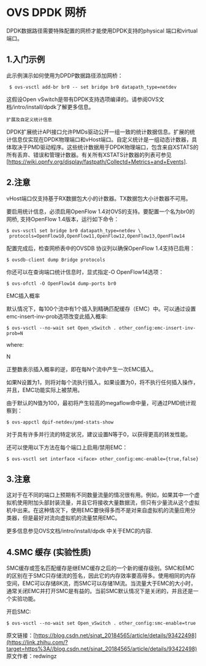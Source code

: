 # OVS DPDK 网桥

DPDK数据路径需要特殊配置的网桥才能使用DPDK支持的physical <phy>端口和virtual <vhost-user>端口。

## 1.入门示例

此示例演示如何使用为DPDP数据路径添加网桥：

```text
 $ ovs-vsctl add-br br0 -- set bridge br0 datapath_type=netdev
```

这假设Open vSwitch是带有DPDK支持选项编译的。请参阅OVS文档/intro/install/dpdk了解更多信息。

```text
扩展及自定义统计信息
```

DPDK扩展统计API接口允许PMDs驱动公开一组一致的统计数据信息。扩展的统计信息仅实现在DPDK物理端口和vHost端口。自定义统计是一组动态计数器，具体取决于PMD驱动程序。这些统计数据用于DPDK物理端口，包含来自XSTATS的所有丢弃、错误和管理计数器。有关所有XSTATS计数器的列表可参见[https://wiki.opnfv.org/display/fastpath/Collectd+Metrics+and+Events].

## 2.注意

vHost端口仅支持基于RX数据包大小的计数器。TX数据包大小计数器不可用。

要启用统计信息，必须启用OpenFlow 1.4对OVS的支持。要配置一个名为br0的网桥, 支持OpenFlow 1.4版本，运行如下命令：

```text
$ ovs-vsctl set bridge br0 datapath_type=netdev \
 protocols=OpenFlow10,OpenFlow11,OpenFlow12,OpenFlow13,OpenFlow14
```

配置完成后，检查网桥表中的OVSDB 协议列以确保OpenFlow 1.4支持已启用：

```text
$ ovsdb-client dump Bridge protocols
```

你还可以在查询端口统计信息时，显式指定-O OpenFlow14选项：

```text
$ ovs-ofctl -O OpenFlow14 dump-ports br0
```

EMC插入概率

默认情况下，每100个流中有1个插入到精确匹配缓存（EMC）中。可以通过设置emc-insert-inv-prob选项改变此插入概率:

```text
$ ovs-vsctl --no-wait set Open_vSwitch . other_config:emc-insert-inv-prob=N
```

where:

N

正整数表示插入概率的逆，即在每N个流中产生一次EMC插入。

如果N设置为1，则将对每个流执行插入。如果设置为0，将不执行任何插入操作，并且，EMC功能实际上被禁用。

由于默认的N值为100，最初将产生较高的megaflow命中量，可通过PMD统计观察到：

```text
$ ovs-appctl dpif-netdev/pmd-stats-show
```

对于具有许多并行流的特定状况，建议设置N等于0，以获得更高的转发性能。

还可以使用以下方法在每个端口上启用/禁用EMC：

```text
$ ovs-vsctl set interface <iface> other_config:emc-enable={true,false}
```

## 3.注意

这对于在不同的端口上预期有不同数量流量的情况很有用。例如，如果其中一个虚拟机使用附加头部封装流量，并且它将接收大量数据流，但只有少量流从这个虚拟机中出来。在这种情况下，使用EMC要快得多而不是对来自虚拟机的流量应用分类器，但是最好对流向虚拟机的流量禁用EMC。

更多信息参见OVS文档/intro/install/dpdk 中关于EMC的内容.

## 4.SMC 缓存 (实验性质)

SMC缓存或签名匹配缓存是继EMC缓存之后的一个新的缓存级别。SMC和EMC的区别在于SMC只存储流的签名，因此它的内存效率要高得多。使用相同的内存空间，EMC可以存储8K流，而SMC可以存储1M流。当流量大于EMC的大小时，通常关闭EMC并打开SMC是有益的。当前SMC默认情况下是关闭的，并且还是一个实验功能。

开启SMC:

```text
$ ovs-vsctl --no-wait set Open_vSwitch . other_config:smc-enable=true
```

原文链接：[https://blog.csdn.net/sinat_20184565/article/details/93422498](https://link.zhihu.com/?target=https%3A//blog.csdn.net/sinat_20184565/article/details/93422498) 原文作者：redwingz